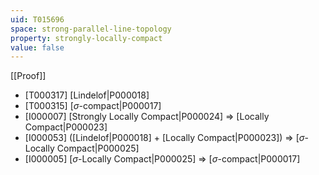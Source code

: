 ```yaml
---
uid: T015696
space: strong-parallel-line-topology
property: strongly-locally-compact
value: false
---
```

[[Proof]]

* [T000317] [Lindelof|P000018]
* [T000315] [$\sigma$-compact|P000017]
* [I000007] [Strongly Locally Compact|P000024] => [Locally Compact|P000023]
* [I000053] ([Lindelof|P000018] + [Locally Compact|P000023]) => [$\sigma$-Locally Compact|P000025]
* [I000005] [$\sigma$-Locally Compact|P000025] => [$\sigma$-compact|P000017]

